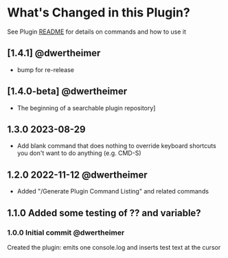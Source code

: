 # What's Changed in this Plugin?

See Plugin [README](https://github.com/NotePlan/plugins/blob/main/np.plugin-test/README.md) for details on commands and how to use it

## [1.4.1] @dwertheimer

- bump for re-release

## [1.4.0-beta] @dwertheimer

- The beginning of a searchable plugin repository]

## 1.3.0 2023-08-29

- Add blank command that does nothing to override keyboard shortcuts you don't want to do anything (e.g. CMD-S)

## 1.2.0 2022-11-12 @dwertheimer

- Added "/Generate Plugin Command Listing" and related commands

## 1.1.0 Added some testing of ?? and variable?

### 1.0.0 Initial commit @dwertheimer

Created the plugin: emits one console.log and inserts test text at the cursor
